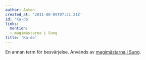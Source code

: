 ```yaml
---
author: Anton
created_at: '2011-08-09T07:21:21Z'
id: 'Ka-do'
links:
  mention:
  - magimästarna i Sung
title: 'Ka-do'
---
```


En annan term för besvärjelse. Används av [magimästarna i Sung].

  [magimästarna i Sung]: magimästarna_i_Sung
